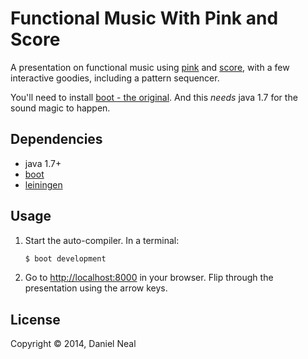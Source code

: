 # Functional Music With Pink and Score

A presentation on functional music using [pink][4] and [score][5], 
with a few interactive goodies, including a pattern sequencer.

You'll need to install [boot - the original](https://github.com/tailrecursion/boot). And this *needs* java 1.7 for the sound magic to happen.

## Dependencies

- java 1.7+
- [boot][1]
- [leiningen][2]

## Usage

1. Start the auto-compiler. In a terminal:

    ```bash
    $ boot development
    ```

2. Go to [http://localhost:8000][3] in your browser. 
Flip through the presentation using the arrow keys. 

## License

Copyright © 2014, Daniel Neal

[1]: https://github.com/tailrecursion/boot
[2]: https://github.com/technomancy/leiningen
[3]: http://localhost:8000
[4]: https://github.com/kunstmusik/pink
[5]: https://github.com/kunstmusik/score
